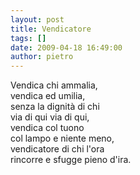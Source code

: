 ```yaml
---
layout: post
title: Vendicatore
tags: []
date: 2009-04-18 16:49:00
author: pietro
---
```

Vendica chi ammalia,<br/>vendica ed umilia,<br/>senza la dignità di chi<br/>via di qui via di qui,<br/>vendica col tuono<br/>col lampo e niente meno,<br/>vendicatore di chi l'ora<br/>rincorre e sfugge pieno d'ira.

